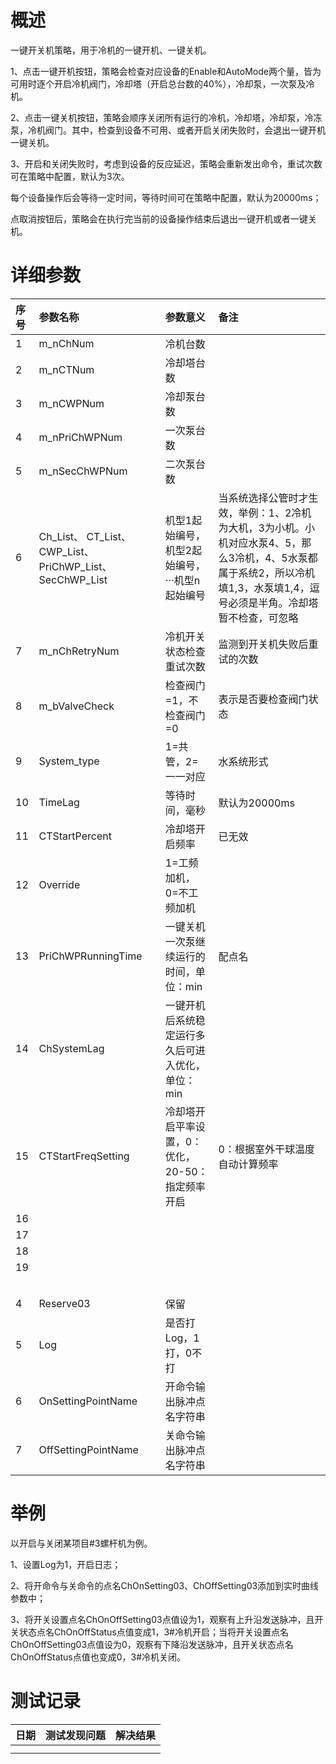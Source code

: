 # 概述

一键开关机策略，用于冷机的一键开机、一键关机。

1、点击一键开机按钮，策略会检查对应设备的Enable和AutoMode两个量，皆为可用时逐个开启冷机阀门，冷却塔（开启总台数的40%），冷却泵，一次泵及冷机。

2、点击一键关机按钮，策略会顺序关闭所有运行的冷机，冷却塔，冷却泵，冷冻泵，冷机阀门。其中，检查到设备不可用、或者开启关闭失败时，会退出一键开机一键关机。

3、开启和关闭失败时，考虑到设备的反应延迟，策略会重新发出命令，重试次数可在策略中配置，默认为3次。

每个设备操作后会等待一定时间，等待时间可在策略中配置，默认为20000ms；

点取消按钮后，策略会在执行完当前的设备操作结束后退出一键开机或者一键关机。

# 详细参数

| 序号 | 参数名称 | 参数意义 | 备注 |
| :--- | :--- | :--- | :--- |
| 1 | m\_nChNum | 冷机台数 |  |
| 2 | m\_nCTNum | 冷却塔台数 |  |
| 3 | m\_nCWPNum | 冷却泵台数 |  |
| 4 | m\_nPriChWPNum | 一次泵台数 |  |
| 5 | m\_nSecChWPNum | 二次泵台数 |  |
| 6 | Ch\_List、                              CT\_List、                             CWP\_List、                         PriChWP\_List、                   SecChWP\_List | 机型1起始编号，机型2起始编号，···机型n起始编号 | 当系统选择公管时才生效，举例：1、2冷机为大机，3为小机。小机对应水泵4、5，那么3冷机，4、5水泵都属于系统2，所以冷机填1,3，水泵填1,4，逗号必须是半角。冷却塔暂不检查，可忽略 |
| 7 | m\_nChRetryNum | 冷机开关状态检查重试次数 | 监测到开关机失败后重试的次数 |
| 8 | m\_bValveCheck | 检查阀门=1，不检查阀门=0 | 表示是否要检查阀门状态 |
| 9 | System\_type | 1=共管，2=一一对应 | 水系统形式 |
| 10 | TimeLag | 等待时间，毫秒 | 默认为20000ms |
| 11 | CTStartPercent | 冷却塔开启频率 | 已无效 |
| 12 | Override | 1=工频加机，0=不工频加机 |  |
| 13 | PriChWPRunningTime | 一键关机一次泵继续运行的时间，单位：min | 配点名 |
| 14 | ChSystemLag | 一键开机后系统稳定运行多久后可进入优化，单位：min |  |
| 15 | CTStartFreqSetting | 冷却塔开启平率设置，0：优化，20-50：指定频率开启 | 0：根据室外干球温度自动计算频率 |
| 16 |  |  |  |
| 17 |  |  |  |
| 18 |  |  |  |
| 19 |  |  |  |
|  |  |  |  |
|  |  |  |  |
|  |  |  |  |
|  |  |  |  |
|  |  |  |  |
| 4 | Reserve03 | 保留 |  |
| 5 | Log | 是否打Log，1打，0不打 |  |
| 6 | OnSettingPointName | 开命令输出脉冲点名字符串 |  |
| 7 | OffSettingPointName | 关命令输出脉冲点名字符串 |  |

# 举例

以开启与关闭某项目\#3螺杆机为例。

1、设置Log为1，开启日志；

2、将开命令与关命令的点名ChOnSetting03、ChOffSetting03添加到实时曲线参数中；

3、将开关设置点名ChOnOffSetting03点值设为1，观察有上升沿发送脉冲，且开关状态点名ChOnOffStatus点值变成1，3\#冷机开启；当将开关设置点名ChOnOffSetting03点值设为0，观察有下降沿发送脉冲，且开关状态点名ChOnOffStatus点值也变成0，3\#冷机关闭。

# 测试记录

| 日期 | 测试发现问题 | 解决结果 |
| :--- | :--- | :--- |
|  |  |  |
|  |  |  |



